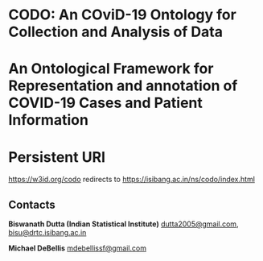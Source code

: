 # CODO: An COviD-19 Ontology for Collection and Analysis of Data 

# An Ontological Framework for Representation and annotation of COVID-19 Cases and Patient Information 


# Persistent URI 
https://w3id.org/codo redirects to https://isibang.ac.in/ns/codo/index.html


## Contacts    
**Biswanath Dutta (Indian Statistical Institute)** 
 <dutta2005@gmail.com>, 
 <bisu@drtc.isibang.ac.in>  


**Michael DeBellis** 
 <mdebellissf@gmail.com> 


